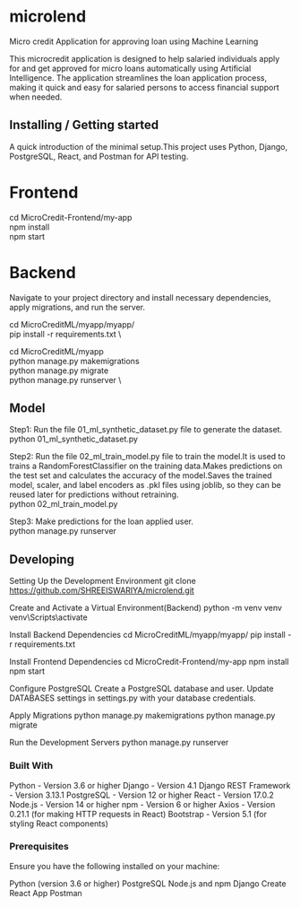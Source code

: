 # microlend
Micro credit Application for approving loan using Machine Learning

This microcredit application is designed to help salaried individuals apply for and get approved for micro loans automatically using Artificial Intelligence. The application streamlines the loan application process, making it quick and easy for salaried persons to access financial support when needed.

## Installing / Getting started

A quick introduction of the minimal setup.This project uses Python, Django, PostgreSQL, React, and Postman for API testing.

# Frontend
cd MicroCredit-Frontend/my-app \
npm install \
npm start

# Backend 
Navigate to your project directory and install necessary dependencies, apply migrations, and run the server.

cd MicroCreditML/myapp/myapp/  \
pip install -r requirements.txt \

cd MicroCreditML/myapp \
python manage.py makemigrations \
python manage.py migrate \
python manage.py runserver \

## Model
Step1: Run the file 01_ml_synthetic_dataset.py file to generate the dataset. \
python 01_ml_synthetic_dataset.py

Step2: Run the file 02_ml_train_model.py file to train the model.It is used to trains a 
RandomForestClassifier on the training data.Makes predictions on the test set and calculates the accuracy of the model.Saves the trained model, scaler, and label encoders as .pkl files using joblib, so they can be reused later for predictions without retraining. \
python 02_ml_train_model.py

Step3: Make predictions for the loan applied user. \
python manage.py runserver 

## Developing
Setting Up the Development Environment
git clone https://github.com/SHREEISWARIYA/microlend.git

Create and Activate a Virtual Environment(Backend)
python -m venv venv
venv\Scripts\activate

Install Backend Dependencies
cd MicroCreditML/myapp/myapp/
pip install -r requirements.txt

Install Frontend Dependencies
cd MicroCredit-Frontend/my-app
npm install
npm start

Configure PostgreSQL
Create a PostgreSQL database and user.
Update DATABASES settings in settings.py with your database credentials.

Apply Migrations
python manage.py makemigrations
python manage.py migrate

Run the Development Servers
python manage.py runserver

### Built With
Python - Version 3.6 or higher
Django - Version 4.1
Django REST Framework - Version 3.13.1
PostgreSQL - Version 12 or higher
React - Version 17.0.2
Node.js - Version 14 or higher
npm - Version 6 or higher
Axios - Version 0.21.1 (for making HTTP requests in React)
Bootstrap - Version 5.1 (for styling React components)

### Prerequisites
Ensure you have the following installed on your machine:

Python (version 3.6 or higher)
PostgreSQL
Node.js and npm
Django
Create React App
Postman
